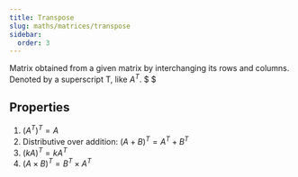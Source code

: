 ```yaml
---
title: Transpose
slug: maths/matrices/transpose
sidebar:
  order: 3
---
```


Matrix obtained from a given matrix by interchanging its rows and columns.
Denoted by a superscript T, like $A^T$. $ $

## Properties

1. $(A^T)^T=A$
2. Distributive over addition: $(A+B)^T=A^T+B^T$
3. $(kA)^T=kA^T$
4. $(A\times B)^T=B^T\times A^T$
